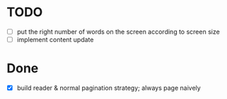 # TODO

- [ ] put the right number of words on the screen according to screen size
- [ ] implement content update

# Done

- [x] build reader & normal pagination strategy; always page naively
